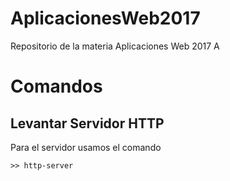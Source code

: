 # AplicacionesWeb2017
Repositorio de la materia Aplicaciones Web 2017 A
# Comandos
## Levantar Servidor HTTP
Para el servidor usamos el comando
```
>> http-server
```

